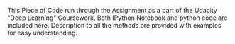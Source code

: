 This Piece of Code run through the Assignment as a part of the Udacity "Deep Learning" Coursework. Both IPython Notebook and python code are included here. Description to all the methods are provided with examples for easy understanding.
